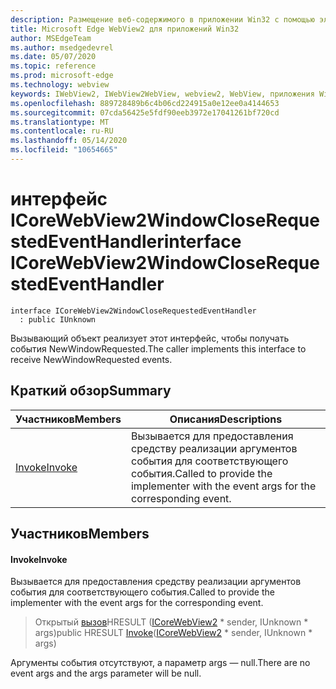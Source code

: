 ```yaml
---
description: Размещение веб-содержимого в приложении Win32 с помощью элемента управления Microsoft Edge WebView2
title: Microsoft Edge WebView2 для приложений Win32
author: MSEdgeTeam
ms.author: msedgedevrel
ms.date: 05/07/2020
ms.topic: reference
ms.prod: microsoft-edge
ms.technology: webview
keywords: IWebView2, IWebView2WebView, webview2, WebView, приложения Win32, Win32, EDGE, ICoreWebView2, ICoreWebView2Controller, элемент управления "веб-браузер", HTML Edge
ms.openlocfilehash: 889728489b6c4b06cd224915a0e12ee0a4144653
ms.sourcegitcommit: 07cda56425e5fdf90eeb3972e17041261bf720cd
ms.translationtype: MT
ms.contentlocale: ru-RU
ms.lasthandoff: 05/14/2020
ms.locfileid: "10654665"
---
```

# <span data-ttu-id="ea38a-104">интерфейс ICoreWebView2WindowCloseRequestedEventHandler</span><span class="sxs-lookup"><span data-stu-id="ea38a-104">interface ICoreWebView2WindowCloseRequestedEventHandler</span></span> 

```
interface ICoreWebView2WindowCloseRequestedEventHandler
  : public IUnknown
```

<span data-ttu-id="ea38a-105">Вызывающий объект реализует этот интерфейс, чтобы получать события NewWindowRequested.</span><span class="sxs-lookup"><span data-stu-id="ea38a-105">The caller implements this interface to receive NewWindowRequested events.</span></span>

## <span data-ttu-id="ea38a-106">Краткий обзор</span><span class="sxs-lookup"><span data-stu-id="ea38a-106">Summary</span></span>

 <span data-ttu-id="ea38a-107">Участников</span><span class="sxs-lookup"><span data-stu-id="ea38a-107">Members</span></span>                        | <span data-ttu-id="ea38a-108">Описания</span><span class="sxs-lookup"><span data-stu-id="ea38a-108">Descriptions</span></span>
--------------------------------|---------------------------------------------
[<span data-ttu-id="ea38a-109">Invoke</span><span class="sxs-lookup"><span data-stu-id="ea38a-109">Invoke</span></span>](#invoke) | <span data-ttu-id="ea38a-110">Вызывается для предоставления средству реализации аргументов события для соответствующего события.</span><span class="sxs-lookup"><span data-stu-id="ea38a-110">Called to provide the implementer with the event args for the corresponding event.</span></span>

## <span data-ttu-id="ea38a-111">Участников</span><span class="sxs-lookup"><span data-stu-id="ea38a-111">Members</span></span>

#### <span data-ttu-id="ea38a-112">Invoke</span><span class="sxs-lookup"><span data-stu-id="ea38a-112">Invoke</span></span> 

<span data-ttu-id="ea38a-113">Вызывается для предоставления средству реализации аргументов события для соответствующего события.</span><span class="sxs-lookup"><span data-stu-id="ea38a-113">Called to provide the implementer with the event args for the corresponding event.</span></span>

> <span data-ttu-id="ea38a-114">Открытый [вызов](#invoke)HRESULT ([ICoreWebView2](icorewebview2.md) \* sender, IUnknown \* args)</span><span class="sxs-lookup"><span data-stu-id="ea38a-114">public HRESULT [Invoke](#invoke)([ICoreWebView2](icorewebview2.md) \* sender, IUnknown \* args)</span></span>

<span data-ttu-id="ea38a-115">Аргументы события отсутствуют, а параметр args — null.</span><span class="sxs-lookup"><span data-stu-id="ea38a-115">There are no event args and the args parameter will be null.</span></span>

